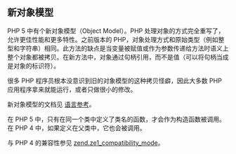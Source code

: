 新对象模型
----------

PHP 5 中有个新对象模型（Object Model）。PHP
处理对象的方式完全重写了，允许更佳性能和更多特性。之前版本的
PHP，对象处理方式和原始类型（例如整型和字符串）相同。此方法的缺点是当变量被赋值或作为参数传递给方法时语义上整个对象都被拷贝。在新方法中，对象通过句柄引用，而不是值（可以将句柄当成是对象的标识符）。

很多 PHP 程序员根本没意识到旧的对象模型的这种拷贝怪癖，因此大多数 PHP
应用程序拿来就能运行，或者只做很小的修改。

新对象模型的文档见
<a href="/language/oop5.html" class="link">语言参考</a>。

在 PHP 5
中，只有在同一个类中定义了类名的函数，才会作为构造函数被调用。在 PHP 4
中，如果定义在父类中，它也会被调用。

与 PHP 4 的兼容性参见
<a href="/ini/core.html#ini.zend.ze1-compatibility-mode" class="link">zend.ze1_compatibility_mode</a>。
